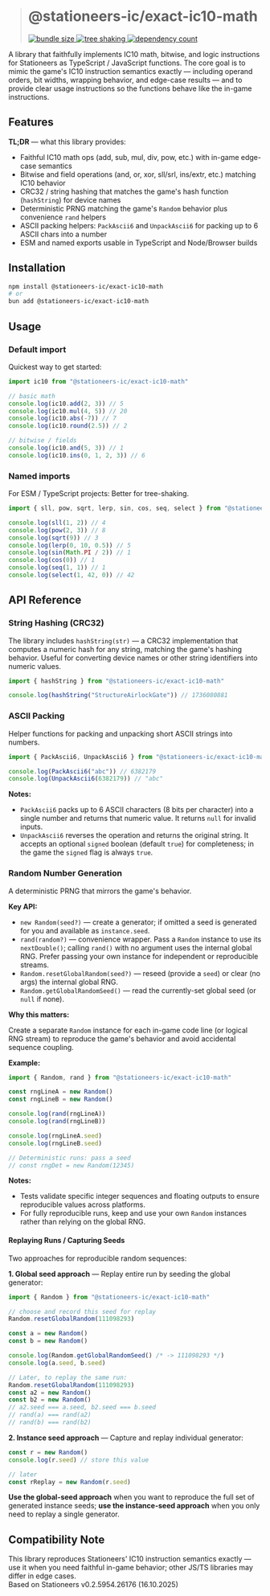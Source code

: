 > # @stationeers-ic/exact-ic10-math
>
> [![bundle size](https://badgen.net/bundlephobia/minzip/@stationeers-ic/exact-ic10-math) ![tree shaking](https://badgen.net/bundlephobia/tree-shaking/@stationeers-ic/exact-ic10-math) ![dependency count](https://badgen.net/bundlephobia/dependency-count/@stationeers-ic/exact-ic10-math)](https://bundlephobia.com/package/@stationeers-ic/exact-ic10-math)

A library that faithfully implements IC10 math, bitwise, and logic instructions for Stationeers as TypeScript / JavaScript functions. The core goal is to mimic the game's IC10 instruction semantics exactly — including operand orders, bit widths, wrapping behavior, and edge-case results — and to provide clear usage instructions so the functions behave like the in-game instructions.

## Features

**TL;DR** — what this library provides:

-   Faithful IC10 math ops (add, sub, mul, div, pow, etc.) with in-game edge-case semantics
-   Bitwise and field operations (and, or, xor, sll/srl, ins/extr, etc.) matching IC10 behavior
-   CRC32 / string hashing that matches the game's hash function (`hashString`) for device names
-   Deterministic PRNG matching the game's `Random` behavior plus convenience `rand` helpers
-   ASCII packing helpers: `PackAscii6` and `UnpackAscii6` for packing up to 6 ASCII chars into a number
-   ESM and named exports usable in TypeScript and Node/Browser builds

## Installation

```bash
npm install @stationeers-ic/exact-ic10-math
# or
bun add @stationeers-ic/exact-ic10-math
```

## Usage

### Default import

Quickest way to get started:

```ts
import ic10 from "@stationeers-ic/exact-ic10-math"

// basic math
console.log(ic10.add(2, 3)) // 5
console.log(ic10.mul(4, 5)) // 20
console.log(ic10.abs(-7)) // 7
console.log(ic10.round(2.5)) // 2

// bitwise / fields
console.log(ic10.and(5, 3)) // 1
console.log(ic10.ins(0, 1, 2, 3)) // 6
```

### Named imports

For ESM / TypeScript projects:
Better for tree-shaking.

```ts
import { sll, pow, sqrt, lerp, sin, cos, seq, select } from "@stationeers-ic/exact-ic10-math"

console.log(sll(1, 2)) // 4
console.log(pow(2, 3)) // 8
console.log(sqrt(9)) // 3
console.log(lerp(0, 10, 0.5)) // 5
console.log(sin(Math.PI / 2)) // 1
console.log(cos(0)) // 1
console.log(seq(1, 1)) // 1
console.log(select(1, 42, 0)) // 42
```

## API Reference

### String Hashing (CRC32)

The library includes `hashString(str)` — a CRC32 implementation that computes a numeric hash for any string, matching the game's hashing behavior. Useful for converting device names or other string identifiers into numeric values.

```ts
import { hashString } from "@stationeers-ic/exact-ic10-math"

console.log(hashString("StructureAirlockGate")) // 1736080881
```

### ASCII Packing

Helper functions for packing and unpacking short ASCII strings into numbers.

```ts
import { PackAscii6, UnpackAscii6 } from "@stationeers-ic/exact-ic10-math"

console.log(PackAscii6("abc")) // 6382179
console.log(UnpackAscii6(6382179)) // "abc"
```

**Notes:**

-   `PackAscii6` packs up to 6 ASCII characters (8 bits per character) into a single number and returns that numeric value. It returns `null` for invalid inputs.
-   `UnpackAscii6` reverses the operation and returns the original string. It accepts an optional `signed` boolean (default `true`) for completeness; in the game the `signed` flag is always `true`.

### Random Number Generation

A deterministic PRNG that mirrors the game's behavior.

**Key API:**

-   `new Random(seed?)` — create a generator; if omitted a seed is generated for you and available as `instance.seed`.
-   `rand(random?)` — convenience wrapper. Pass a `Random` instance to use its `nextDouble()`; calling `rand()` with no argument uses the internal global RNG. Prefer passing your own instance for independent or reproducible streams.
-   `Random.resetGlobalRandom(seed?)` — reseed (provide a `seed`) or clear (no args) the internal global RNG.
-   `Random.getGlobalRandomSeed()` — read the currently-set global seed (or `null` if none).

**Why this matters:**

Create a separate `Random` instance for each in-game code line (or logical RNG stream) to reproduce the game's behavior and avoid accidental sequence coupling.

**Example:**

```ts
import { Random, rand } from "@stationeers-ic/exact-ic10-math"

const rngLineA = new Random()
const rngLineB = new Random()

console.log(rand(rngLineA))
console.log(rand(rngLineB))

console.log(rngLineA.seed)
console.log(rngLineB.seed)

// Deterministic runs: pass a seed
// const rngDet = new Random(12345)
```

**Notes:**

-   Tests validate specific integer sequences and floating outputs to ensure reproducible values across platforms.
-   For fully reproducible runs, keep and use your own `Random` instances rather than relying on the global RNG.

#### Replaying Runs / Capturing Seeds

Two approaches for reproducible random sequences:

**1. Global seed approach** — Replay entire run by seeding the global generator:

```ts
import { Random } from "@stationeers-ic/exact-ic10-math"

// choose and record this seed for replay
Random.resetGlobalRandom(111098293)

const a = new Random()
const b = new Random()

console.log(Random.getGlobalRandomSeed() /* -> 111098293 */)
console.log(a.seed, b.seed)

// Later, to replay the same run:
Random.resetGlobalRandom(111098293)
const a2 = new Random()
const b2 = new Random()
// a2.seed === a.seed, b2.seed === b.seed
// rand(a) === rand(a2)
// rand(b) === rand(b2)
```

**2. Instance seed approach** — Capture and replay individual generator:

```ts
const r = new Random()
console.log(r.seed) // store this value

// later
const rReplay = new Random(r.seed)
```

**Use the global-seed approach** when you want to reproduce the full set of generated instance seeds; **use the instance-seed approach** when you only need to replay a single generator.

## Compatibility Note

This library reproduces Stationeers' IC10 instruction semantics exactly — use it when you need faithful in-game behavior; other JS/TS libraries may differ in edge cases.  
Based on Stationeers v0.2.5954.26176 (16.10.2025)
